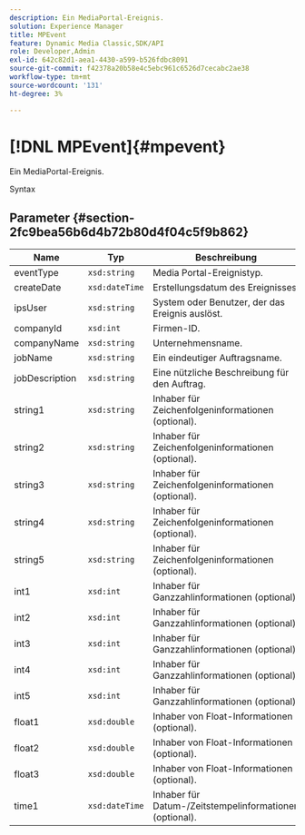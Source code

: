 ```yaml
---
description: Ein MediaPortal-Ereignis.
solution: Experience Manager
title: MPEvent
feature: Dynamic Media Classic,SDK/API
role: Developer,Admin
exl-id: 642c82d1-aea1-4430-a599-b526fdbc8091
source-git-commit: f42378a20b58e4c5ebc961c6526d7cecabc2ae38
workflow-type: tm+mt
source-wordcount: '131'
ht-degree: 3%

---
```


# [!DNL MPEvent]{#mpevent}

Ein MediaPortal-Ereignis.

Syntax

## Parameter {#section-2fc9bea56b6d4b72b80d4f04c5f9b862}

| Name | Typ | Beschreibung |
|---|---|---|
| eventType | `xsd:string` | Media Portal-Ereignistyp. |
| createDate | `xsd:dateTime` | Erstellungsdatum des Ereignisses. |
| ipsUser | `xsd:string` | System oder Benutzer, der das Ereignis auslöst. |
| companyId | `xsd:int` | Firmen-ID. |
| companyName | `xsd:string` | Unternehmensname. |
| jobName | `xsd:string` | Ein eindeutiger Auftragsname. |
| jobDescription | `xsd:string` | Eine nützliche Beschreibung für den Auftrag. |
| string1 | `xsd:string` | Inhaber für Zeichenfolgeninformationen (optional). |
| string2 | `xsd:string` | Inhaber für Zeichenfolgeninformationen (optional). |
| string3 | `xsd:string` | Inhaber für Zeichenfolgeninformationen (optional). |
| string4 | `xsd:string` | Inhaber für Zeichenfolgeninformationen (optional). |
| string5 | `xsd:string` | Inhaber für Zeichenfolgeninformationen (optional). |
| int1 | `xsd:int` | Inhaber für Ganzzahlinformationen (optional). |
| int2 | `xsd:int` | Inhaber für Ganzzahlinformationen (optional). |
| int3 | `xsd:int` | Inhaber für Ganzzahlinformationen (optional). |
| int4 | `xsd:int` | Inhaber für Ganzzahlinformationen (optional). |
| int5 | `xsd:int` | Inhaber für Ganzzahlinformationen (optional). |
| float1 | `xsd:double` | Inhaber von Float-Informationen (optional). |
| float2 | `xsd:double` | Inhaber von Float-Informationen (optional). |
| float3 | `xsd:double` | Inhaber von Float-Informationen (optional). |
| time1 | `xsd:dateTime` | Inhaber für Datum-/Zeitstempelinformationen (optional). |
